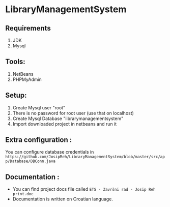 # LibraryManagementSystem

## Requirements
 1. JDK
 2. Mysql

## Tools:
 1. NetBeans
 2. PHPMyAdmin
 
 ## Setup:
 1. Create Mysql user "root"
 2. There is no password for root user (use that on localhost)
 3. Create Mysql Database "librarymanagementsystem"
 4. Import downloaded project in netbeans and run it

## Extra configuration :
 You can configure database credentials in ``` https://github.com/JosipReh/LibraryManagementSystem/blob/master/src/app/Database/DBConn.java ```
## Documentation :
* You can find project docs file called ``` ETS - Završni rad - Josip Reh print.doc ```
* Documentation is written on Croatian language.

